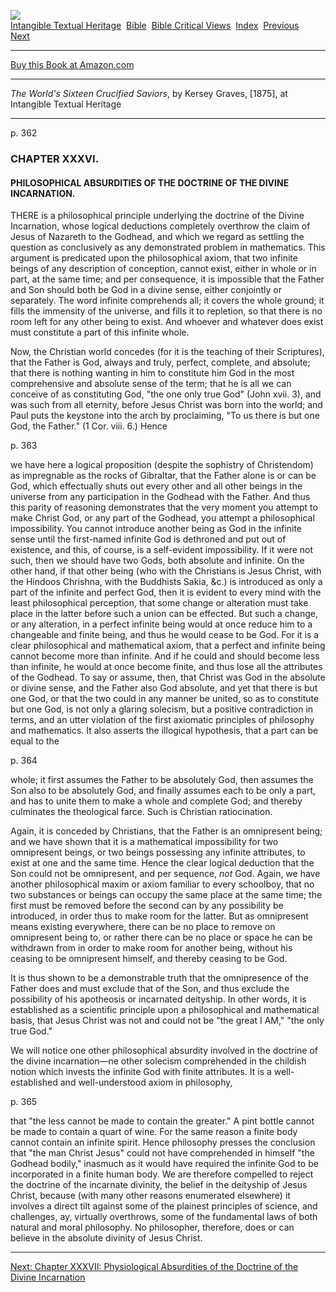 [![](../../../cdshop/ithlogo.png)](../../../index)  
[Intangible Textual Heritage](../../../index)  [Bible](../../index) 
[Bible Critical Views](../index)  [Index](index)  [Previous](wscs40) 
[Next](wscs42) 

------------------------------------------------------------------------

[Buy this Book at
Amazon.com](https://www.amazon.com/exec/obidos/ASIN/093281395X/internetsacredte)

------------------------------------------------------------------------

*The World's Sixteen Crucified Saviors*, by Kersey Graves, \[1875\], at
Intangible Textual Heritage

------------------------------------------------------------------------

<span id="page_362">p. 362</span>

### CHAPTER XXXVI.

#### PHILOSOPHICAL ABSURDITIES OF THE DOCTRINE OF THE DIVINE INCARNATION.

THERE is a philosophical principle underlying the doctrine of the Divine
Incarnation, whose logical deductions completely overthrow the claim of
Jesus of Nazareth to the Godhead, and which we regard as settling the
question as conclusively as any demonstrated problem in mathematics.
This argument is predicated upon the philosophical axiom, that two
infinite beings of any description of conception, cannot exist, either
in whole or in part, at the same time; and per consequence, it is
impossible that the Father and Son should both be God in a divine sense,
either conjointly or separately. The word infinite comprehends all; it
covers the whole ground; it fills the immensity of the universe, and
fills it to repletion, so that there is no room left for any other being
to exist. And whoever and whatever does exist must constitute a part of
this infinite whole.

Now, the Christian world concedes (for it is the teaching of their
Scriptures), that the Father is God, always and truly, perfect,
complete, and absolute; that there is nothing wanting in him to
constitute him God in the most comprehensive and absolute sense of the
term; that he is all we can conceive of as constituting God, "the one
only true God" (John xvii. 3), and was such from all eternity, before
Jesus Christ was born into the world; and Paul puts the keystone into
the arch by proclaiming, "To us there is but one God, the Father." (1
Cor. viii. 6.) Hence

<span id="page_363">p. 363</span>

we have here a logical proposition (despite the sophistry of
Christendom) as impregnable as the rocks of Gibraltar, that the Father
alone is or can be God, which effectually shuts out every other and all
other beings in the universe from any participation in the Godhead with
the Father. And thus this parity of reasoning demonstrates that the very
moment you attempt to make Christ God, or any part of the Godhead, you
attempt a philosophical impossibility. You cannot introduce another
being as God in the infinite sense until the first-named infinite God is
dethroned and put out of existence, and this, of course, is a
self-evident impossibility. If it were not such, then we should have two
Gods, both absolute and infinite. On the other hand, if that other being
(who with the Christians is Jesus Christ, with the Hindoos Chrishna,
with the Buddhists Sakia, &c.) is introduced as only a part of the
infinite and perfect God, then it is evident to every mind with the
least philosophical perception, that some change or alteration must take
place in the latter before such a union can be effected. But such a
change, or any alteration, in a perfect infinite being would at once
reduce him to a changeable and finite being, and thus he would cease to
be God. For it is a clear philosophical and mathematical axiom, that a
perfect and infinite being cannot become more than infinite. And if he
could and should become less than infinite, he would at once become
finite, and thus lose all the attributes of the Godhead. To say or
assume, then, that Christ was God in the absolute or divine sense, and
the Father also God absolute, and yet that there is but one God, or that
the two could in any manner be united, so as to constitute but one God,
is not only a glaring solecism, but a positive contradiction in terms,
and an utter violation of the first axiomatic principles of philosophy
and mathematics. It also asserts the illogical hypothesis, that a part
can be equal to the

<span id="page_364">p. 364</span>

whole; it first assumes the Father to be absolutely God, then assumes
the Son also to be absolutely God, and finally assumes each to be only a
part, and has to unite them to make a whole and complete God; and
thereby culminates the theological farce. Such is Christian
ratiocination.

Again, it is conceded by Christians, that the Father is an omnipresent
being; and we have shown that it is a mathematical impossibility for two
omnipresent beings, or two beings possessing any infinite attributes, to
exist at one and the same time. Hence the clear logical deduction that
the Son could not be omnipresent, and per sequence, *not* God. Again, we
have another philosophical maxim or axiom familiar to every schoolboy,
that no two substances or beings can occupy the same place at the same
time; the first must be removed before the second can by any possibility
be introduced, in order thus to make room for the latter. But as
omnipresent means existing everywhere, there can be no place to remove
on omnipresent being to, or rather there can be no place or space he can
be withdrawn from in order to make room for another being, without his
ceasing to be omnipresent himself, and thereby ceasing to be God.

It is thus shown to be a demonstrable truth that the omnipresence of the
Father does and must exclude that of the Son, and thus exclude the
possibility of his apotheosis or incarnated deityship. In other words,
it is established as a scientific principle upon a philosophical and
mathematical basis, that Jesus Christ was not and could not be "the
great I AM," "the only true God."

We will notice one other philosophical absurdity involved in the
doctrine of the divine incarnation—ne other solecism comprehended in the
childish notion which invests the infinite God with finite attributes.
It is a well-established and well-understood axiom in philosophy,

<span id="page_365">p. 365</span>

that "the less cannot be made to contain the greater." A pint bottle
cannot be made to contain a quart of wine. For the same reason a finite
body cannot contain an infinite spirit. Hence philosophy presses the
conclusion that "the man Christ Jesus" could not have comprehended in
himself "the Godhead bodily," inasmuch as it would have required the
infinite God to be incorporated in a finite human body. We are therefore
compelled to reject the doctrine of the incarnate divinity, the belief
in the deityship of Jesus Christ, because (with many other reasons
enumerated elsewhere) it involves a direct tilt against some of the
plainest principles of science, and challenges, ay, virtually
overthrows, some of the fundamental laws of both natural and moral
philosophy. No philosopher, therefore, does or can believe in the
absolute divinity of Jesus Christ.

------------------------------------------------------------------------

[Next: Chapter XXXVII: Physiological Absurdities of the Doctrine of the
Divine Incarnation](wscs42)
